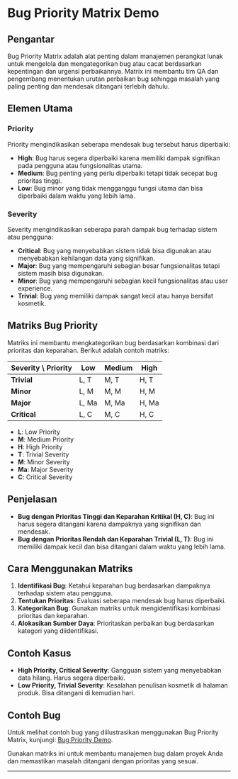 # Bug Priority Matrix Demo

## Pengantar
Bug Priority Matrix adalah alat penting dalam manajemen perangkat lunak untuk mengelola dan mengategorikan bug atau cacat berdasarkan kepentingan dan urgensi perbaikannya. Matrix ini membantu tim QA dan pengembang menentukan urutan perbaikan bug sehingga masalah yang paling penting dan mendesak ditangani terlebih dahulu.

## Elemen Utama
### Priority
Priority mengindikasikan seberapa mendesak bug tersebut harus diperbaiki:
- **High**: Bug harus segera diperbaiki karena memiliki dampak signifikan pada pengguna atau fungsionalitas utama.
- **Medium**: Bug penting yang perlu diperbaiki tetapi tidak secepat bug prioritas tinggi.
- **Low**: Bug minor yang tidak mengganggu fungsi utama dan bisa diperbaiki dalam waktu yang lebih lama.

### Severity
Severity mengindikasikan seberapa parah dampak bug terhadap sistem atau pengguna:
- **Critical**: Bug yang menyebabkan sistem tidak bisa digunakan atau menyebabkan kehilangan data yang signifikan.
- **Major**: Bug yang mempengaruhi sebagian besar fungsionalitas tetapi sistem masih bisa digunakan.
- **Minor**: Bug yang mempengaruhi sebagian kecil fungsionalitas atau user experience.
- **Trivial**: Bug yang memiliki dampak sangat kecil atau hanya bersifat kosmetik.

## Matriks Bug Priority
Matriks ini membantu mengkategorikan bug berdasarkan kombinasi dari prioritas dan keparahan. Berikut adalah contoh matriks:

| Severity \ Priority | Low    | Medium | High   |
|---------------------|--------|--------|--------|
| **Trivial**         | L, T   | M, T   | H, T   |
| **Minor**           | L, M   | M, M   | H, M   |
| **Major**           | L, Ma  | M, Ma  | H, Ma  |
| **Critical**        | L, C   | M, C   | H, C   |

- **L**: Low Priority
- **M**: Medium Priority
- **H**: High Priority
- **T**: Trivial Severity
- **M**: Minor Severity
- **Ma**: Major Severity
- **C**: Critical Severity

## Penjelasan
- **Bug dengan Prioritas Tinggi dan Keparahan Kritikal (H, C)**: Bug ini harus segera ditangani karena dampaknya yang signifikan dan mendesak.
- **Bug dengan Prioritas Rendah dan Keparahan Trivial (L, T)**: Bug ini memiliki dampak kecil dan bisa ditangani dalam waktu yang lebih lama.

## Cara Menggunakan Matriks
1. **Identifikasi Bug**: Ketahui keparahan bug berdasarkan dampaknya terhadap sistem atau pengguna.
2. **Tentukan Prioritas**: Evaluasi seberapa mendesak bug harus diperbaiki.
3. **Kategorikan Bug**: Gunakan matriks untuk mengidentifikasi kombinasi prioritas dan keparahan.
4. **Alokasikan Sumber Daya**: Prioritaskan perbaikan bug berdasarkan kategori yang diidentifikasi.

## Contoh Kasus
- **High Priority, Critical Severity**: Gangguan sistem yang menyebabkan data hilang. Harus segera diperbaiki.
- **Low Priority, Trivial Severity**: Kesalahan penulisan kosmetik di halaman produk. Bisa ditangani di kemudian hari.

## Contoh Bug
Untuk melihat contoh bug yang diilustrasikan menggunakan Bug Priority Matrix, kunjungi: [Bug Priority Demo](https://modalqa.github.io/Bug-Priority-Demo/).

Gunakan matriks ini untuk membantu manajemen bug dalam proyek Anda dan memastikan masalah ditangani dengan prioritas yang sesuai.

---
